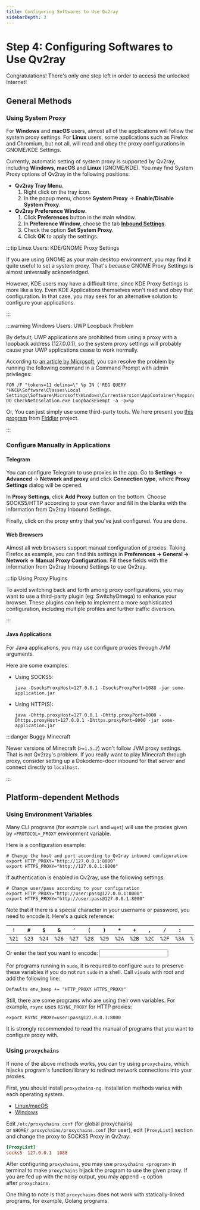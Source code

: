 ```yaml
---
title: Configuring Softwares to Use Qv2ray
sidebarDepth: 3
---
```


# Step 4: Configuring Softwares to Use Qv2ray

Congratulations! There's only one step left in order to access the unlocked Internet!

## General Methods

### Using System Proxy

For **Windows** and **macOS** users, almost all of the applications will follow the system proxy settings. For **Linux** users, some applications such as Firefox and Chromium, but not all, will read and obey the proxy configurations in GNOME/KDE Settings.

Currently, automatic setting of system proxy is supported by Qv2ray, including **Windows**, **macOS** and **Linux** (GNOME/KDE). You may find System Proxy options of Qv2ray in the following positions:

- **Qv2ray Tray Menu**.
  1.  Right click on the tray icon.
  2.  In the popup menu, choose **System Proxy** -> **Enable/Disable System Proxy**.
- **Qv2ray Preference Window**.
  1.  Click **Preferences** button in the main window.
  2.  In **Preference Window**, choose the tab **[Inbound Settings](qv2ray://open/preference/inbound)**.
  3.  Check the option **Set System Proxy**.
  4.  Click **OK** to apply the settings.

:::tip Linux Users: KDE/GNOME Proxy Settings

If you are using GNOME as your main desktop environment, you may find it quite useful to set a system proxy. That's because GNOME Proxy Settings is almost universally acknowledged.

However, KDE users may have a difficult time, since KDE Proxy Settings is more like a toy. Even KDE Applications themselves won't read and obey that configuration. In that case, you may seek for an alternative solution to configure your applications.

:::

:::warning Windows Users: UWP Loopback Problem

By default, UWP applications are prohibited from using a proxy with a loopback address (127.0.0.1), so the system proxy settings will probably cause your UWP applications cease to work normally.

According to [an article by Microsoft](https://docs.microsoft.com/en-us/windows/iot-core/develop-your-app/loopback), you can resolve the problem by running the following command in a Command Prompt with admin privileges:

```shell
FOR /F "tokens=11 delims=\" %p IN ('REG QUERY "HKCU\Software\Classes\Local Settings\Software\Microsoft\Windows\CurrentVersion\AppContainer\Mappings"') DO CheckNetIsolation.exe LoopbackExempt -a -p=%p
```

Or, You can just simply use some third-party tools. We here present you [this program](/EnableLoopback.zip) from [Fiddler](https://www.telerik.com/fiddler) project.

:::

### Configure Manually in Applications

#### Telegram

You can configure Telegram to use proxies in the app. Go to **Settings** -> **Advanced** -> **Network and proxy** and click **Connection type**, where **Proxy Settings** dialog will be opened.

In **Proxy Settings**, click **Add Proxy** button on the bottom. Choose SOCKS5/HTTP according to your own flavor and fill in the blanks with the information from Qv2ray Inbound Settings.

Finally, click on the proxy entry that you've just configured. You are done.

#### Web Browsers

Almost all web browsers support manual configuration of proxies. Taking Firefox as example, you can find this settings in **Preferences -> General -> Network -> Manual Proxy Configuration**. Fill these fields with the information from Qv2ray Inbound Settings to use Qv2ray.

:::tip Using Proxy Plugins

To avoid switching back and forth among proxy configurations, you may want to use a third-party plugin (eg: SwitchyOmega) to enhance your browser. These plugins can help to implement a more sophisticated configuration, including multiple profiles and further traffic diversion.

:::

#### Java Applications

For Java applications, you may use configure proxies through JVM arguments.

Here are some examples:

- Using SOCKS5:
  ```shell
  java -DsocksProxyHost=127.0.0.1 -DsocksProxyPort=1088 -jar some-application.jar
  ```
- Using HTTP(S):
  ```shell
  java -Dhttp.proxyHost=127.0.0.1 -Dhttp.proxyPort=8000 -Dhttps.proxyHost=127.0.0.1 -Dhttps.proxyPort=8000 -jar some-application.jar
  ```

:::danger Buggy Minecraft

Newer versions of Minecraft (`>=1.5.2`) won't follow JVM proxy settings. That is not Qv2ray's problem. If you really want to play Minecraft through proxy, consider setting up a Dokodemo-door inbound for that server and connect directly to `localhost`.

:::

## Platform-dependent Methods

### Using Environment Variables

Many CLI programs (for example `curl` and `wget`) will use the proxies given by `<PROTOCOL>_PROXY` environment variable.

Here is a configuration example:

```shell
# Change the host and port according to Qv2ray inbound configuration
export HTTP_PROXY="http://127.0.0.1:8000"
export HTTPS_PROXY="http://127.0.0.1:8000"
```

If authentication is enabled in Qv2ray, use the following settings:

```shell
# Change user/pass according to your configuration
export HTTP_PROXY="http://user:pass@127.0.0.1:8000"
export HTTPS_PROXY="http://user:pass@127.0.0.1:8000"
```

Note that if there is a special character in your username or password, you need to encode it. Here's a quick reference:

| `!`   | `#`   | `$`   | `&` | `'`   | `(`   | `)`   | `*`   | `+`   | `,`   | `/`   | `:`   | `;`   | `=`   | `?`   | `@`   | `[`   | `]`   |
| ----- | ----- | ----- | ------- | ----- | ----- | ----- | ----- | ----- | ----- | ----- | ----- | ----- | ----- | ----- | ----- | ----- | ----- |
| `%21` | `%23` | `%24` | `%26`   | `%27` | `%28` | `%29` | `%2A` | `%2B` | `%2C` | `%2F` | `%3A` | `%3B` | `%3D` | `%3F` | `%40` | `%5B` | `%5D` |

Or enter the text you want to encode: <input v-model="input" />

<template v-if="input">
  Encoded text: <code>{{ escaped }}</code>
</template>

For programs running in `sudo`, it is required to configure `sudo` to preserve these variables if you do not run `sudo` in a shell. Call `visudo` with root and add the following line:

```shell
Defaults env_keep += "HTTP_PROXY HTTPS_PROXY"
```

Still, there are some programs who are using their own variables. For example, `rsync` uses `RSYNC_PROXY` for HTTP proxies:

```shell
export RSYNC_PROXY=user:pass@127.0.0.1:8000
```

It is strongly recommended to read the manual of programs that you want to configure proxy with.

### Using `proxychains`

If none of the above methods works, you can try using `proxychains`, which hijacks program's function/library to redirect network connections into your proxies.

First, you should install `proxychains-ng`. Installation methods varies with each operating system.

- [Linux/macOS](https://github.com/rofl0r/proxychains-ng)
- [Windows](https://github.com/shunf4/proxychains-windows)

Edit `/etc/proxychains.conf` (for global proxychains) or `$HOME/.proxychains/proxychains.conf` (for user), edit `[ProxyList]` section and change the proxy to SOCKS5 Proxy in Qv2ray:

```ini
[ProxyList]
socks5  127.0.0.1  1088
```

After configuring `proxychains`, you may use `proxychains <program>` in terminal to make `proxychains` hijack the program to use the given proxy. If you are fed up with the noisy output, you may append `-q` option after `proxychains`.

One thing to note is that `proxychains` does not work with statically-linked programs, for example, Golang programs.

<script>
export default {
  data: () => ({
    input: ''
  }),
  computed: {
    escaped() {
      return encodeURIComponent(this.input)
    }
  }
}
</script>
